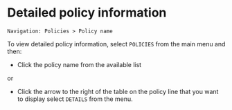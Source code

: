 # Detailed policy information

```text
Navigation: Policies > Policy name
```

To view detailed policy information, select `POLICIES` from the main menu and then:

* Click the policy name from the available list

or

* Click the arrow to the right of the table on the policy line that you want to display select `DETAILS` from the menu.

